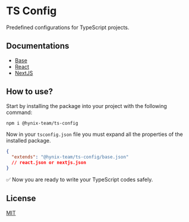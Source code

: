 
# TS Config

Predefined configurations for TypeScript projects.

## Documentations

- [Base](https://github.com/hynix-team/ts-config/blob/main/docs/base.md)
- [React](https://github.com/hynix-team/ts-config/blob/main/docs/react.md)
- [NextJS](https://github.com/hynix-team/ts-config/blob/main/docs/nextjs.md)

## How to use?

Start by installing the package into your project with the following command:

```bash
npm i @hynix-team/ts-config
```
Now in your `tsconfig.json` file you must expand all the properties of the installed package.
```json
{
  "extends": "@hynix-team/ts-config/base.json"
  // react.json or nextjs.json
}
```
✅ Now you are ready to write your TypeScript codes safely.
    
## License

[MIT](https://choosealicense.com/licenses/mit/)

